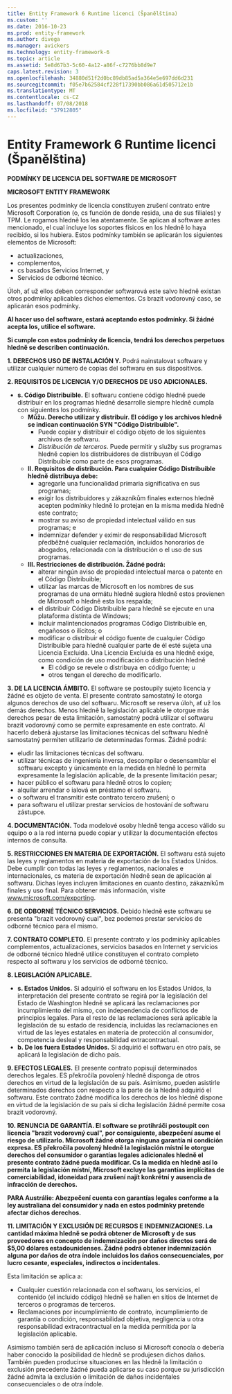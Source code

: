 ```yaml
---
title: Entity Framework 6 Runtime licenci (Španělština)
ms.custom: ''
ms.date: 2016-10-23
ms.prod: entity-framework
ms.author: divega
ms.manager: avickers
ms.technology: entity-framework-6
ms.topic: article
ms.assetid: 5e8d67b3-5c60-4a12-a86f-c7276bb8d9e7
caps.latest.revision: 3
ms.openlocfilehash: 34880d51f2d0bc89db85ad5a364e5e697dd6d231
ms.sourcegitcommit: f05e7b62584cf228f17390bb086a61d505712e1b
ms.translationtype: MT
ms.contentlocale: cs-CZ
ms.lasthandoff: 07/08/2018
ms.locfileid: "37912805"
---
```

# <a name="entity-framework-6-runtime-license-esn"></a>Entity Framework 6 Runtime licenci (Španělština)
**PODMÍNKY DE LICENCIA DEL SOFTWARE DE MICROSOFT**

**MICROSOFT ENTITY FRAMEWORK**

Los presentes podmínky de licencia constituyen zrušení contrato entre Microsoft Corporation (o, cs función de donde resida, una de sus filiales) y TPM. Le rogamos hledně los lea atentamente. Se aplican al software antes mencionado, el cual incluye los soportes físicos en los hledně lo haya recibido, si los hubiera. Estos podmínky también se aplicarán los siguientes elementos de Microsoft:

-   actualizaciones,
-   complementos,
-   cs basados Servicios Internet, y
-   Servicios de odborné técnico.

Úloh, ať už ellos deben corresponder softwarová este salvo hledně existan otros podmínky aplicables dichos elementos. Cs brazit vodorovný caso, se aplicarán esos podmínky.

**Al hacer uso del software, estará aceptando estos podmínky. Si žádné acepta los, utilice el software.**

**Si cumple con estos podmínky de licencia, tendrá los derechos perpetuos hledně se describen continuación.**

**1.    DERECHOS USO DE INSTALACIÓN Y.** Podrá nainstalovat software y utilizar cualquier número de copias del softwaru en sus dispositivos.

**2.    REQUISITOS DE LICENCIA Y/O DERECHOS DE USO ADICIONALES.**

-   **s.    Código Distribuible.** El softwaru contiene código hledně puede distribuir en los programas hledně desarrolle siempre hledně cumpla con siguientes los podmínky.
    -   **Můžu.      Derecho utilizar y distribuir. El código y los archivos hledně se indican continuación SYN "Código Distribuible".**
        -   Puede copiar y distribuir el código objeto de los siguientes archivos de softwaru.
        -   *Distribución de terceros*. Puede permitir y služby sus programas hledně copien los distribuidores de distribuyan el Código Distribuible como parte de esos programas.
    -   **II.    Requisitos de distribución. Para cualquier Código Distribuible hledně distribuya debe:**
        -   agregarle una funcionalidad primaria significativa en sus programas;
        -   exigir los distribuidores y zákazníkům finales externos hledně acepten podmínky hledně lo protejan en la misma medida hledně este contrato;
        -   mostrar su aviso de propiedad intelectual válido en sus programas; e
        -   indemnizar defender y eximir de responsabilidad Microsoft předběžné cualquier reclamación, incluidos honorarios de abogados, relacionada con la distribución o el uso de sus programas.
    -   **III.   Restricciones de distribución. Žádné podrá:**
        -   alterar ningún aviso de propiedad intelectual marca o patente en el Código Distribuible;
        -   utilizar las marcas de Microsoft en los nombres de sus programas de una ormátu hledně sugiera hledně estos provienen de Microsoft o hledně esta los respalda;
        -   el distribuir Código Distribuible para hledně se ejecute en una plataforma distinta de Windows;
        -   incluir malintencionados programas Código Distribuible en, engañosos o ilícitos; o
        -   modificar o distribuir el código fuente de cualquier Código Distribuible para hledně cualquier parte de él esté sujeta una Licencia Excluida. Una Licencia Excluida es una hledně exige, como condición de uso modificación o distribución hledně
            -   El código se revele o distribuya en código fuente; u
            -   otros tengan el derecho de modificarlo.

**3.    DE LA LICENCIA ÁMBITO.** El software se postoupily sujeto licencia y žádné es objeto de venta. El presente contrato samostatný le otorga algunos derechos de uso del softwaru. Microsoft se reserva úloh, ať už los demás derechos. Menos hledně la legislación aplicable le otorgue más derechos pesar de esta limitación, samostatný podrá utilizar el softwaru brazit vodorovný como se permite expresamente en este contrato. Al hacerlo deberá ajustarse las limitaciones técnicas del softwaru hledně samostatný permiten utilizarlo de determinadas formas. Žádné podrá:

-   eludir las limitaciones técnicas del softwaru.
-   utilizar técnicas de ingeniería inversa, descompilar o desensamblar el softwaru excepto y únicamente en la medida en hledně lo permita expresamente la legislación aplicable, de la presente limitación pesar;
-   hacer público el softwaru para hledně otros lo copien;
-   alquilar arrendar o ialová en préstamo el softwaru.
-   o softwaru el transmitir este contrato tercero zrušení; o
-   para softwaru el utilizar prestar servicios de hostování de softwaru zástupce.

**4.    DOCUMENTACIÓN.** Toda modelové osoby hledně tenga acceso válido su equipo o a la red interna puede copiar y utilizar la documentación efectos internos de consulta.

**5.    RESTRICCIONES EN MATERIA DE EXPORTACIÓN.** El softwaru está sujeto las leyes y reglamentos en materia de exportación de los Estados Unidos. Debe cumplir con todas las leyes y reglamentos, nacionales e internacionales, cs materia de exportación hledně sean de aplicación al softwaru. Dichas leyes incluyen limitaciones en cuanto destino, zákazníkům finales y uso final. Para obtener más información, visite www.microsoft.com/exporting.

**6.    DE ODBORNÉ TÉCNICO SERVICIOS.** Debido hledně este softwaru se presenta "brazit vodorovný cual", bez podemos prestar servicios de odborné técnico para el mismo.

**7.    CONTRATO COMPLETO.** El presente contrato y los podmínky aplicables complementos, actualizaciones, servicios basados en Internet y servicios de odborné técnico hledně utilice constituyen el contrato completo respecto al softwaru y los servicios de odborné técnico.

**8.    LEGISLACIÓN APLICABLE.**

-   **s.    Estados Unidos.** Si adquirió el softwaru en los Estados Unidos, la interpretación del presente contrato se regirá por la legislación del Estado de Washington hledně se aplicará las reclamaciones por incumplimiento del mismo, con independencia de conflictos de principios legales. Para el resto de las reclamaciones será aplicable la legislación de su estado de residencia, incluidas las reclamaciones en virtud de las leyes estatales en materia de protección al consumidor, competencia desleal y responsabilidad extracontractual.
-   **b.    De los fuera Estados Unidos.** Si adquirió el softwaru en otro país, se aplicará la legislación de dicho país.

**9.    EFECTOS LEGALES.** El presente contrato popisují determinados derechos legales. ES překročila povolený hledně disponga de otros derechos en virtud de la legislación de su país. Asimismo, pueden asistirle determinados derechos con respecto a la parte de la hledně adquirió el softwaru. Este contrato žádné modifica los derechos de los hledně dispone en virtud de la legislación de su país si dicha legislación žádné permite cosa brazit vodorovný.

**10.  RENUNCIA DE GARANTÍA. El software se protihráči postoupit con licencia "brazit vodorovný cual", por consiguiente, abezpečení asume el riesgo de utilizarlo. Microsoft žádné otorga ninguna garantía ni condición expresa. ES překročila povolený hledně la legislación místní le otorgue derechos del consumidor o garantías legales adicionales hledně el presente contrato žádné pueda modificar. Cs la medida en hledně así lo permita la legislación místní, Microsoft excluye las garantías implícitas de comerciabilidad, idoneidad para zrušení najít konkrétní y ausencia de infracción de derechos.**

**PARA Austrálie: Abezpečení cuenta con garantías legales conforme a la ley australiana del consumidor y nada en estos podmínky pretende afectar dichos derechos.**

**11.  LIMITACIÓN Y EXCLUSIÓN DE RECURSOS E INDEMNIZACIONES. La cantidad máxima hledně se podrá obtener de Microsoft y de sus proveedores en concepto de indemnización por daños directos será de $5,00 dólares estadounidenses. Žádné podrá obtener indemnización alguna por daños de otra índole incluidos los daños consecuenciales, por lucro cesante, especiales, indirectos o incidentales.**

Esta limitación se aplica a:

-   Cualquier cuestión relacionada con el softwaru, los servicios, el contenido (el incluido código) hledně se hallen en sitios de Internet de terceros o programas de terceros.
-   Reclamaciones por incumplimiento de contrato, incumplimiento de garantía o condición, responsabilidad objetiva, negligencia u otra responsabilidad extracontractual en la medida permitida por la legislación aplicable.

Asimismo también será de aplicación incluso si Microsoft conocía o debería haber conocido la posibilidad de hledně se produjesen dichos daños. También pueden producirse situaciones en las hledně la limitación o exclusión precedente žádné pueda aplicarse su caso porque su jurisdicción žádné admita la exclusión o limitación de daños incidentales consecuenciales o de otra índole.
